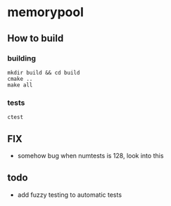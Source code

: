 # memorypool

## How to build
### building
```
mkdir build && cd build
cmake ..
make all
```
### tests
```
ctest
```

## FIX
- somehow bug when numtests is 128, look into this

## todo
- add fuzzy testing to automatic tests

